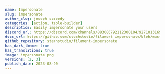 ```yaml
---
name: Impersonate
slug: impersonate
author_slug: joseph-szobody
categories: [action, table-builder]
description: Easily impersonate your users
discord_url: https://discord.com/channels/883083792112300104/927101316990398494
docs_url: https://github.com/stechstudio/filament-impersonate/blob/master/README.md
github_repository: stechstudio/filament-impersonate
has_dark_theme: true
has_translations: true
image: impersonate.png
versions: [2, 3]
publish_date: 2023-08-10
---
```

